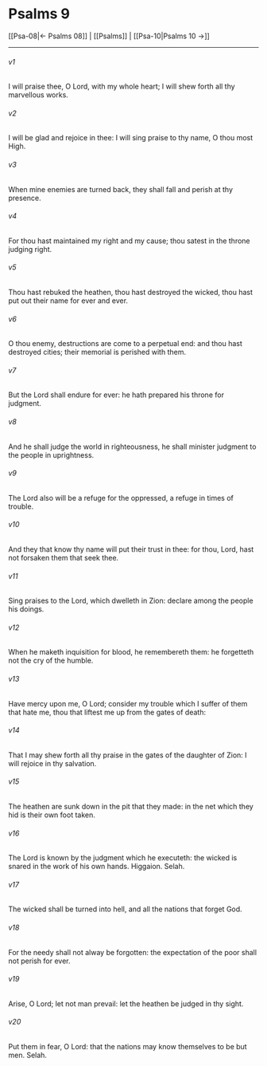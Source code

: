 # Psalms 9

[[Psa-08|← Psalms 08]] | [[Psalms]] | [[Psa-10|Psalms 10 →]]
***

###### v1
I will praise thee, O Lord, with my whole heart; I will shew forth all thy marvellous works.
###### v2
I will be glad and rejoice in thee: I will sing praise to thy name, O thou most High.
###### v3
When mine enemies are turned back, they shall fall and perish at thy presence.
###### v4
For thou hast maintained my right and my cause; thou satest in the throne judging right.
###### v5
Thou hast rebuked the heathen, thou hast destroyed the wicked, thou hast put out their name for ever and ever.
###### v6
O thou enemy, destructions are come to a perpetual end: and thou hast destroyed cities; their memorial is perished with them.
###### v7
But the Lord shall endure for ever: he hath prepared his throne for judgment.
###### v8
And he shall judge the world in righteousness, he shall minister judgment to the people in uprightness.
###### v9
The Lord also will be a refuge for the oppressed, a refuge in times of trouble.
###### v10
And they that know thy name will put their trust in thee: for thou, Lord, hast not forsaken them that seek thee.
###### v11
Sing praises to the Lord, which dwelleth in Zion: declare among the people his doings.
###### v12
When he maketh inquisition for blood, he remembereth them: he forgetteth not the cry of the humble.
###### v13
Have mercy upon me, O Lord; consider my trouble which I suffer of them that hate me, thou that liftest me up from the gates of death:
###### v14
That I may shew forth all thy praise in the gates of the daughter of Zion: I will rejoice in thy salvation.
###### v15
The heathen are sunk down in the pit that they made: in the net which they hid is their own foot taken.
###### v16
The Lord is known by the judgment which he executeth: the wicked is snared in the work of his own hands. Higgaion. Selah.
###### v17
The wicked shall be turned into hell, and all the nations that forget God.
###### v18
For the needy shall not alway be forgotten: the expectation of the poor shall not perish for ever.
###### v19
Arise, O Lord; let not man prevail: let the heathen be judged in thy sight.
###### v20
Put them in fear, O Lord: that the nations may know themselves to be but men. Selah. 
